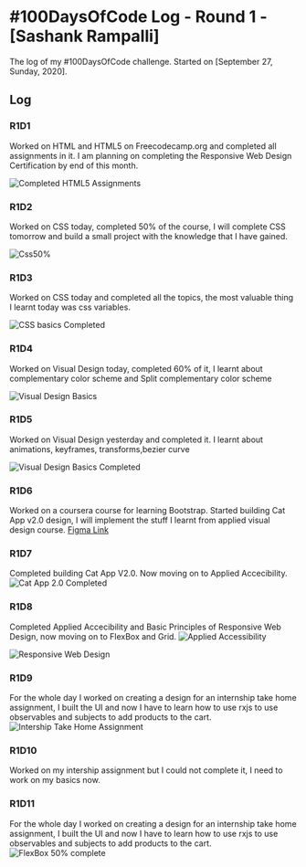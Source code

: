 # #100DaysOfCode Log - Round 1 - [Sashank Rampalli]

The log of my #100DaysOfCode challenge. Started on [September 27, Sunday, 2020].

## Log

### R1D1 
Worked on HTML and HTML5 on Freecodecamp.org and completed all assignments in it. I am planning on completing the Responsive Web Design Certification by end of this month.

![Completed HTML5 Assignments](progress_images/HTML_Complete.png)

### R1D2
Worked on CSS today, completed 50% of the course, I will complete CSS tomorrow and build a small project with the knowledge that I have gained.

![Css50%](progress_images/css50.png)
	
	
### R1D3
Worked on CSS today and completed all the topics, the most valuable thing I learnt today was css variables.

![CSS basics Completed](progress_images/cssComplete.png)
	
	
### R1D4
Worked on Visual Design today, completed 60% of it, I learnt about complementary color scheme and Split complementary color scheme

![Visual Design Basics](progress_images/60percentVisualDesign.png)


### R1D5
Worked on Visual Design yesterday and completed it. I learnt about animations, keyframes, transforms,bezier curve 

![Visual Design Basics Completed](progress_images/visualDesign100.png)	

### R1D6
Worked on a coursera course for learning Bootstrap. Started building Cat App v2.0 design, I will implement the stuff I learnt from applied visual design course. 
[Figma Link](https://www.figma.com/file/IGUGLMYrfCsSYICva4z5Ti/CAT-APP-2.0?node-id=0%3A1)


### R1D7
Completed building Cat App V2.0. Now moving on to Applied Accecibility. 
![Cat App 2.0 Completed](progress_images/catApp2.0.png)	

### R1D8
Completed Applied Accecibility and Basic Principles of Responsive Web Design, now moving on to FlexBox and Grid. 
![Applied Accessibility](progress_images/appliedAccessibility.png)

![Responsive Web Design](progress_images/ResponsiveWebDesign100.png)	

### R1D9
For the whole day I worked on creating a design for an internship take home assignment, I built the UI and now I have to learn how to use rxjs to use observables and subjects to add products to the cart. 
![Intership Take Home Assignment](progress_images/shopCart.png)



### R1D10
Worked on my intership assignment but I could not complete it, I need to work on my basics now.


### R1D11
For the whole day I worked on creating a design for an internship take home assignment, I built the UI and now I have to learn how to use rxjs to use observables and subjects to add products to the cart. 
![FlexBox 50% complete](progress_images/flexbox50.png)



